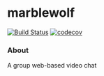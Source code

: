 # marblewolf
[![Build Status](https://travis-ci.org/akrava/marblewolf.svg?branch=master)](https://travis-ci.org/akrava/marblewolf)
[![codecov](https://codecov.io/gh/akrava/marblewolf/branch/master/graph/badge.svg)](https://codecov.io/gh/akrava/marblewolf)
### About
A group web-based video chat
